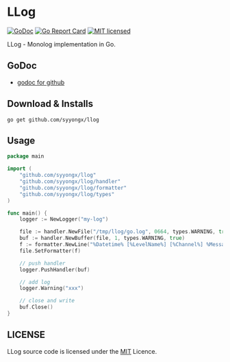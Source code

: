 # LLog

[![GoDoc](https://godoc.org/github.com/syyongx/llog?status.svg)](https://godoc.org/github.com/syyongx/llog)
[![Go Report Card](https://goreportcard.com/badge/github.com/syyongx/llog)](https://goreportcard.com/report/github.com/syyongx/llog)
[![MIT licensed][3]][4]

[3]: https://img.shields.io/badge/license-MIT-blue.svg
[4]: LICENSE

LLog - Monolog implementation in Go.

## GoDoc

- [godoc for github](https://godoc.org/github.com/syyongx/llog)

## Download & Installs

```
go get github.com/syyongx/llog
```

## Usage

```go
package main

import (
	"github.com/syyongx/llog"
	"github.com/syyongx/llog/handler"
	"github.com/syyongx/llog/formatter"
	"github.com/syyongx/llog/types"
)

func main() {
	logger := NewLogger("my-log")

	file := handler.NewFile("/tmp/llog/go.log", 0664, types.WARNING, true)
	buf := handler.NewBuffer(file, 1, types.WARNING, true)
	f := formatter.NewLine("%Datetime% [%LevelName%] [%Channel%] %Message%\n", time.RFC3339)
	file.SetFormatter(f)

	// push handler
	logger.PushHandler(buf)

	// add log
	logger.Warning("xxx")

	// close and write
	buf.Close()
}
```

## LICENSE

LLog source code is licensed under the [MIT](LICENSE) Licence.
